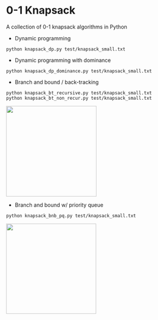 # 0-1 Knapsack

A collection of 0-1 knapsack algorithms in Python
- Dynamic programming

```
python knapsack_dp.py test/knapsack_small.txt
```

- Dynamic programming with dominance

```
python knapsack_dp_dominance.py test/knapsack_small.txt
```


- Branch and bound / back-tracking

```
python knapsack_bt_recursive.py test/knapsack_small.txt
python knapsack_bt_non_recur.py test/knapsack_small.txt
```

  <img src="http://7vzr7l.com1.z0.glb.clouddn.com/wp-content/uploads/2015/09/knapsack_tiny_arrow.png" width="244px">

- Branch and bound w/ priority queue

```
python knapsack_bnb_pq.py test/knapsack_small.txt
```

  <img src="http://7vzr7l.com1.z0.glb.clouddn.com/wp-content/uploads/2015/09/knapsack_tiny_pq_arrow.png" width="243px">
